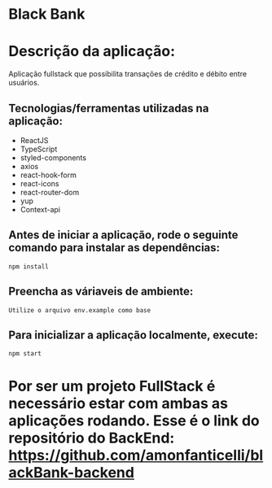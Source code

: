 # Black Bank

# Descrição da aplicação:

Aplicação fullstack que possibilita transações de crédito e débito entre usuários.

## Tecnologias/ferramentas utilizadas na aplicação:

- ReactJS
- TypeScript
- styled-components
- axios
- react-hook-form
- react-icons
- react-router-dom
- yup
- Context-api

## Antes de iniciar a aplicação, rode o seguinte comando para instalar as dependências:

`npm install`

## Preencha as váriaveis de ambiente:

`Utilize o arquivo env.example como base`

## Para inicializar a aplicação localmente, execute:

`npm start`

# Por ser um projeto FullStack é necessário estar com ambas as aplicações rodando. Esse é o link do repositório do BackEnd: https://github.com/amonfanticelli/blackBank-backend
